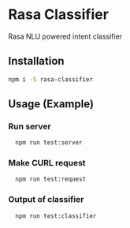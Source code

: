 # Rasa Classifier
Rasa NLU powered intent classifier

## Installation
```bash
npm i -S rasa-classifier
```

## Usage (Example)
### Run server
```bash
  npm run test:server
```
### Make CURL request
```bash
  npm run test:request
```
### Output of classifier
```bash
  npm run test:classifier
```
